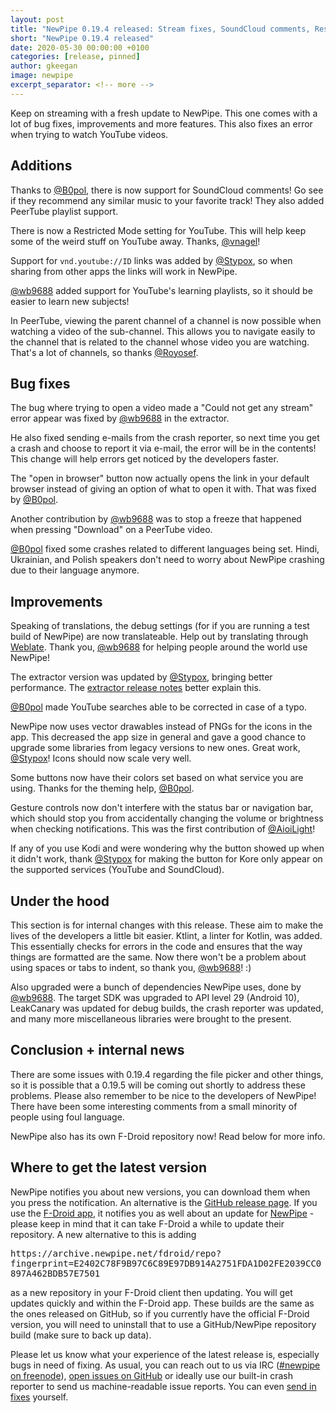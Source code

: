 ```yaml
---
layout: post
title: "NewPipe 0.19.4 released: Stream fixes, SoundCloud comments, Restricted Mode setting, and our own F-Droid repository"
short: "NewPipe 0.19.4 released"
date: 2020-05-30 00:00:00 +0100
categories: [release, pinned]
author: gkeegan
image: newpipe
excerpt_separator: <!-- more -->
---
```


Keep on streaming with a fresh update to NewPipe. This one comes with a lot of bug fixes, improvements and more features. This also fixes an error when trying to watch YouTube videos.

<!-- more -->

## Additions

Thanks to [@B0pol](https://github.com/B0pol), there is now support for SoundCloud comments! Go see if they recommend any similar music to your favorite track! They also added PeerTube playlist support.

There is now a Restricted Mode setting for YouTube. This will help keep some of the weird stuff on YouTube away. Thanks, [@vnagel](https://github.com/vnagel)!

Support for `vnd.youtube://ID` links was added by [@Stypox](https://github.com/Stypox), so when sharing from other apps the links will work in NewPipe.

[@wb9688](https://github.com/wb9688) added support for YouTube's learning playlists, so it should be easier to learn new subjects!

In PeerTube, viewing the parent channel of a channel is now possible when watching a video of the sub-channel. This allows you to navigate easily to the channel that is related to the channel whose video you are watching. That's a lot of channels, so thanks [@Royosef](https://github.com/Royosef).

## Bug fixes

The bug where trying to open a video made a "Could not get any stream" error appear was fixed by [@wb9688](https://github.com/wb9688) in the extractor.

He also fixed sending e-mails from the crash reporter, so next time you get a crash and choose to report it via e-mail, the error will be in the contents! This change will help errors get noticed by the developers faster.

The "open in browser" button now actually opens the link in your default browser instead of giving an option of what to open it with. That was fixed by [@B0pol](https://github.com/B0pol).

Another contribution by [@wb9688](https://github.com/wb9688) was to stop a freeze that happened when pressing "Download" on a PeerTube video.

[@B0pol](https://github.com/B0pol) fixed some crashes related to different languages being set. Hindi, Ukrainian, and Polish speakers don't need to worry about NewPipe crashing due to their language anymore.

## Improvements

Speaking of translations, the debug settings (for if you are running a test build of NewPipe) are now translateable. Help out by translating through [Weblate](https://hosted.weblate.org/projects/newpipe/strings/). Thank you, [@wb9688](https://github.com/wb9688) for helping people around the world use NewPipe!

The extractor version was updated by [@Stypox](https://github.com/Stypox), bringing better performance. The [extractor release notes](https://github.com/TeamNewPipe/NewPipeExtractor/releases/tag/v0.19.4) better explain this.

[@B0pol](https://github.com/B0pol) made YouTube searches able to be corrected in case of a typo.

NewPipe now uses vector drawables instead of PNGs for the icons in the app. This decreased the app size in general and gave a good chance to upgrade some libraries from legacy versions to new ones. Great work, [@Stypox](https://github.com/Stypox)! Icons should now scale very well.

Some buttons now have their colors set based on what service you are using. Thanks for the theming help, [@B0pol](https://github.com/B0pol).

Gesture controls now don't interfere with the status bar or navigation bar, which should stop you from accidentally changing the volume or brightness when checking notifications. This was the first contribution of [@AioiLight](https://github.com/AioiLight)!

If any of you use Kodi and were wondering why the button showed up when it didn't work, thank [@Stypox](https://github.com/Stypox) for making the button for Kore only appear on the supported services (YouTube and SoundCloud).

## Under the hood

This section is for internal changes with this release. These aim to make the lives of the developers a little bit easier. Ktlint, a linter for Kotlin, was added. This essentially checks for errors in the code and ensures that the way things are formatted are the same. Now there won't be a problem about using spaces or tabs to indent, so thank you, [@wb9688](https://github.com/wb9688)! :)

Also upgraded were a bunch of dependencies NewPipe uses, done by [@wb9688](https://github.com/wb9688). The target SDK was upgraded to API level 29 (Android 10), LeakCanary was updated for debug builds, the crash reporter was updated, and many more miscellaneous libraries were brought to the present.

## Conclusion + internal news

There are some issues with 0.19.4 regarding the file picker and other things, so it is possible that a 0.19.5 will be coming out shortly to address these problems. Please also remember to be nice to the developers of NewPipe! There have been some interesting comments from a small minority of people using foul language.

NewPipe also has its own F-Droid repository now! Read below for more info.

## Where to get the latest version

NewPipe notifies you about new versions, you can download them when you press the notification. An alternative is the [GitHub release page](https://github.com/TeamNewPipe/NewPipe/releases). If you use the [F-Droid app](https://f-droid.org/), it notifies you as well about an update for [NewPipe](https://f-droid.org/packages/org.schabi.newpipe/) - please keep in mind that it can take F-Droid a while to update their repository. A new alternative to this is adding
<pre style="white-space: pre-wrap;">https://archive.newpipe.net/fdroid/repo?fingerprint=E2402C78F9B97C6C89E97DB914A2751FDA1D02FE2039CC0897A462BDB57E7501</pre>
as a new repository in your F-Droid client then updating. You will get updates quickly and within the F-Droid app. These builds are the same as the ones released on GitHub, so if you currently have the official F-Droid version, you will need to uninstall that to use a GitHub/NewPipe repository build (make sure to back up data).

Please let us know what your experience of the latest release is, especially bugs in need of fixing. As usual, you can reach out to us via IRC ([#newpipe on freenode](https://webchat.freenode.net/?channels=newpipe)), [open issues on GitHub](https://github.com/TeamNewPipe/NewPipe/issues/new) or ideally use our built-in crash reporter to send us machine-readable issue reports. You can even [send in fixes](https://github.com/TeamNewPipe/NewPipe/blob/dev/.github/CONTRIBUTING.md#bug-fixing) yourself.
